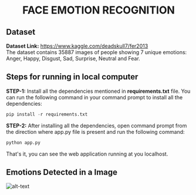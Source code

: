 <div align="center">
  
  # FACE EMOTION RECOGNITION
</div>

## Dataset
<b>Dataset Link:</b> https://www.kaggle.com/deadskull7/fer2013 <br>
The dataset contains 35887 images of people showing 7 unique emotions: Anger, Happy, Disgust, Sad, Surprise, Neutral and Fear. <br>

## Steps for running in local computer
**STEP-1:** Install all the dependencies mentioned in **requirements.txt** file. You can run the following command in your command prompt to install all the dependencies:

```python
pip install -r requirements.txt
```
**STEP-2:** After installing all the dependencies, open command prompt from the direction where app.py file is present and run the following command:

```python
python app.py
```
That's it, you can see the web application running at you localhost.<br>

## Emotions Detected in a Image
![alt-text](https://www.google.com/url?sa=i&url=https%3A%2F%2Fanalyticsindiamag.com%2Fmy-first-cnn-project-emotion-detection-using-convolutional-neural-network-with-tpu%2F&psig=AOvVaw26V-WZNNG4Q2EsG5kTYaxN&ust=1709573248227000&source=images&cd=vfe&opi=89978449&ved=0CBEQjRxqFwoTCKj43uTO2IQDFQAAAAAdAAAAABAQ)
